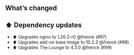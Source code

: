 ## What’s changed

## ⬆️ Dependency updates

- ⬆️ Upgrades nginx to 1.20.2-r0 @frenck (#97)
- ⬆️ Upgrades add-on base image to 10.2.3 @frenck (#98)
- ⬆️ Upgrades The Lounge to 4.3.0 @frenck (#99)
